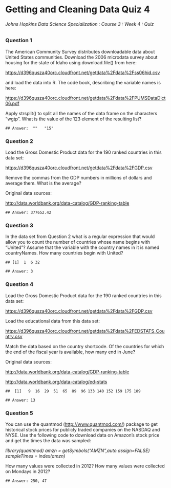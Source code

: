 Getting and Cleaning Data Quiz 4
================

###### Johns Hopkins Data Science Specialization : Course 3 : Week 4 : Quiz

### Question 1

The American Community Survey distributes downloadable data about United
States communities. Download the 2006 microdata survey about housing for
the state of Idaho using download.file() from here:

<https://d396qusza40orc.cloudfront.net/getdata%2Fdata%2Fss06hid.csv>

and load the data into R. The code book, describing the variable names
is
here:

<https://d396qusza40orc.cloudfront.net/getdata%2Fdata%2FPUMSDataDict06.pdf>

Apply strsplit() to split all the names of the data frame on the
characters “wgtp”. What is the value of the 123 element of the resulting
list?

    ## Answer:  ""   "15"

### Question 2

Load the Gross Domestic Product data for the 190 ranked countries in
this data set:

<https://d396qusza40orc.cloudfront.net/getdata%2Fdata%2FGDP.csv>

Remove the commas from the GDP numbers in millions of dollars and
average them. What is the average?

Original data sources:

<http://data.worldbank.org/data-catalog/GDP-ranking-table>

    ## Answer: 377652.42

### Question 3

In the data set from Question 2 what is a regular expression that would
allow you to count the number of countries whose name begins with
“United”? Assume that the variable with the country names in it is
named countryNames. How many countries begin with United?

    ## [1]  1  6 32

    ## Answer: 3

### Question 4

Load the Gross Domestic Product data for the 190 ranked countries in
this data set:

<https://d396qusza40orc.cloudfront.net/getdata%2Fdata%2FGDP.csv>

Load the educational data from this data
set:

<https://d396qusza40orc.cloudfront.net/getdata%2Fdata%2FEDSTATS_Country.csv>

Match the data based on the country shortcode. Of the countries for
which the end of the fiscal year is available, how many end in June?

Original data sources:

<http://data.worldbank.org/data-catalog/GDP-ranking-table>

<http://data.worldbank.org/data-catalog/ed-stats>

    ##  [1]   9  16  29  51  65  89  96 133 140 152 159 175 189

    ## Answer: 13

### Question 5

You can use the quantmod (<http://www.quantmod.com/>) package to get
historical stock prices for publicly traded companies on the NASDAQ and
NYSE. Use the following code to download data on Amazon’s stock price
and get the times the data was sampled:

*library(quantmod) amzn = getSymbols(“AMZN”,auto.assign=FALSE)
sampleTimes = index(amzn)*

How many values were collected in 2012? How many values were collected
on Mondays in 2012?

    ## Answer: 250, 47
